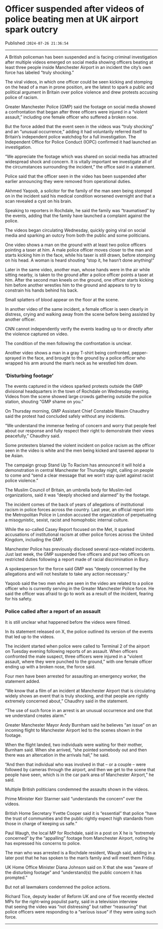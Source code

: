# Officer suspended after videos of police beating men at UK airport spark outcry

Published :`2024-07-26 21:36:54`

---

A British policeman has been suspended and is facing criminal investigation after multiple videos emerged on social media showing officers beating at least three people inside Manchester Airport in an incident the city’s own force has labeled “truly shocking.”

The viral videos, in which one officer could be seen kicking and stomping on the head of a man in prone position, are the latest to spark a public and political argument in Britain over police violence and drew protests accusing police of racism.

Greater Manchester Police (GMP) said the footage on social media showed a confrontation that began after three officers were injured in a “violent assault,” including one female officer who suffered a broken nose.

But the force added that the event seen in the videos was “truly shocking” and an “unusual occurrence,” adding it had voluntarily referred itself to Britain’s independent police watchdog for a full investigation. The Independent Office for Police Conduct (IOPC) confirmed it had launched an investigation.

“We appreciate the footage which was shared on social media has attracted widespread shock and concern. It is vitally important we investigate all of the circumstances surrounding the incident,” the office said in a statement.

Police said that the officer seen in the video has been suspended after earlier announcing they were removed from operational duties.

Akhmed Yaqoob, a solicitor for the family of the man seen being stomped on in the incident said his medical condition worsened overnight and that a scan revealed a cyst on his brain.

Speaking to reporters in Rochdale, he said the family was “traumatised” by the events, adding that the family have launched a complaint against the police.

The videos began circulating Wednesday, quickly going viral on social media and sparking an outcry from both the public and some politicians.

One video shows a man on the ground with at least two police officers pointing a taser at him. A male police officer moves closer to the man and starts kicking him in the face, while his taser is still drawn, before stomping on his head. A woman is heard shouting “stop it, he hasn’t done anything!”

Later in the same video, another man, whose hands were in the air while sitting nearby, is taken to the ground after a police officer points a taser at him. After the second man kneels on the ground, one officer starts kicking him before another wrestles him to the ground and appears to try to constrain his hands behind his back.

Small splatters of blood appear on the floor at the scene.

In another video of the same incident, a female officer is seen clearly in distress, crying and walking away from the scene before being assisted by another officer.

CNN cannot independently verify the events leading up to or directly after the violence captured on video.

The condition of the men following the confrontation is unclear.

Another video shows a man in a gray T-shirt being confronted, pepper-sprayed in the face, and brought to the ground by a police officer who wrapped his arm around the man’s neck as he wrestled him down.

### ‘Disturbing footage’

The events captured in the videos sparked protests outside the GMP divisional headquarters in the town of Rochdale on Wednesday evening. Videos from the scene showed large crowds gathering outside the police station, shouting “GMP shame on you.”

On Thursday morning, GMP Assistant Chief Constable Wasim Chaudhry said the protest had concluded safely without any incidents.

“We understand the immense feeling of concern and worry that people feel about our response and fully respect their right to demonstrate their views peacefully,” Chaudhry said.

Some protesters blamed the violent incident on police racism as the officer seen in the video is white and the men being kicked and tasered appear to be Asian.

The campaign group Stand Up To Racism has announced it will hold a demonstration in central Manchester for Thursday night, calling on people to come and “send a clear message that we won’t stay quiet against racist police violence.”

The Muslim Council of Britain, an umbrella body for Muslim-led organizations, said it was “deeply shocked and alarmed” by the footage.

The incident comes of the back of years of allegations of institutional racism in police forces across the country. Last year, an official report into the Metropolitan Police in London accused the organization of perpetuating a misogynistic, sexist, racist and homophobic internal culture.

While the so-called Casey Report focused on the Met, it sparked accusations of institutional racism at other police forces across the United Kingdom, including the GMP.

Manchester Police has previously disclosed several race-related incidents. Just last week, the GMP suspended five officers and put two officers on restricted duties following a report made of racial discrimination in Bury.

A spokesperson for the force said GMP was “deeply concerned by the allegations and will not hesitate to take any action necessary.”

Yaqoob said the two men who are seen in the video are related to a police officer who is currently serving in the Greater Manchester Police force. He said the officer was afraid to go to work as a result of the incident, fearing for his safety.

### Police called after a report of an assault

It is still unclear what happened before the videos were filmed.

In its statement released on X, the police outlined its version of the events that led up to the videos.

The incident started when police were called to Terminal 2 of the airport on Tuesday evening following reports of an assault. When officers confronted the male suspect, three officers were injured in a “violent assault, where they were punched to the ground,” with one female officer ending up with a broken nose, the force said.

Four men have been arrested for assaulting an emergency worker, the statement added.

“We know that a film of an incident at Manchester Airport that is circulating widely shows an event that is truly shocking, and that people are rightly extremely concerned about,” Chaudhry said in the statement.

“The use of such force in an arrest is an unusual occurrence and one that we understand creates alarm.”

Greater Manchester Mayor Andy Burnham said he believes “an issue” on an incoming flight to Manchester Airport led to the scenes shown in the footage.

When the flight landed, two individuals were waiting for their mother, Burnham said. When she arrived, “she pointed somebody out and then there was an altercation in the arrivals hall,” he said.

“And then that individual who was involved in that – or a couple – were followed by cameras through the airport, and then we get to the scene that people have seen, which is in the car park area of Manchester Airport,” he said.

Multiple British politicians condemned the assaults shown in the videos.

Prime Minister Keir Starmer said “understands the concern” over the videos.

British Home Secretary Yvette Cooper said it is “essential” that police “have the trust of communities and the public rightly expect high standards from those in charge of keeping us safe.”

Paul Waugh, the local MP for Rochdale, said in a post on X he is “extremely concerned” by the “appalling” footage from Manchester Airport, noting he has expressed his concerns to police.

The man who was arrested is a Rochdale resident, Waugh said, adding in a later post that he has spoken to the man’s family and will meet them Friday.

UK Home Office Minister Diana Johnson said on X that she was “aware of the disturbing footage” and “understand(s) the public concern it has prompted.”

But not all lawmakers condemned the police actions.

Richard Tice, deputy leader of Reform UK and one of five recently elected MPs for the right-wing populist party, said in a television interview that seeing the video was “not distressing” but rather “reassuring” that police officers were responding to a “serious issue” if they were using such force.

---

